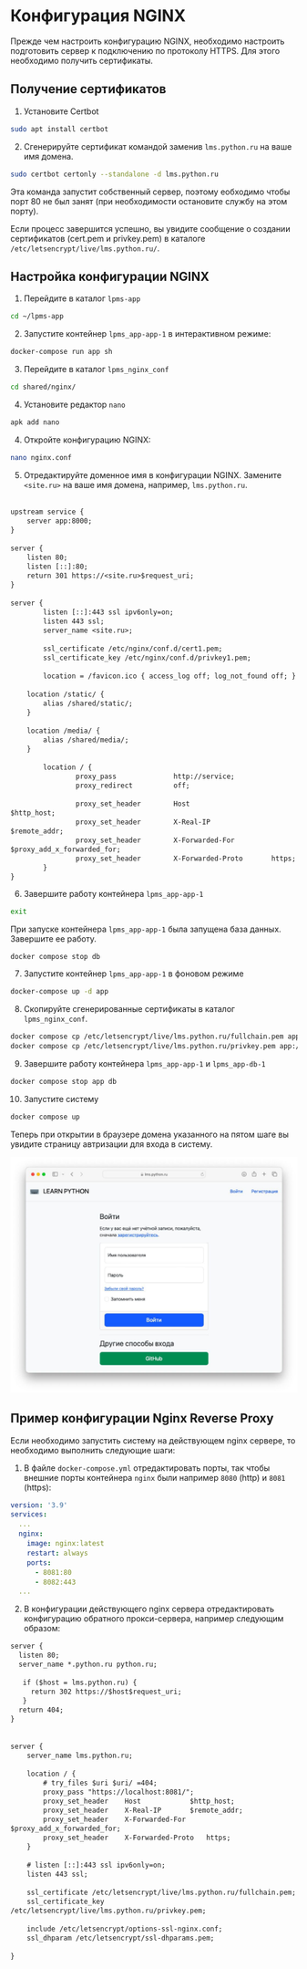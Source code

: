 # Конфигурация NGINX

Прежде чем настроить конфигурацию NGINX, необходимо настроить подготовить сервер к подключению по протоколу HTTPS. Для этого необходимо получить сертификаты.

## Получение сертификатов

1) Установите Certbot

``` bash
sudo apt install certbot
```

2) Сгенерируйте сертификат командой заменив `lms.python.ru` на ваше имя домена.

``` bash
sudo certbot certonly --standalone -d lms.python.ru
```

Эта команда запустит собственный сервер, поэтому еобходимо чтобы порт 80 не был занят (при необходимости остановите службу на этом порту).

Если процесс завершится успешно, вы увидите сообщение о создании сертификатов (cert.pem и privkey.pem) в каталоге `/etc/letsencrypt/live/lms.python.ru/`.


## Настройка конфигурации NGINX

1) Перейдите в каталог `lpms-app`

``` bash
cd ~/lpms-app
```

2) Запустите контейнер `lpms_app-app-1` в интерактивном режиме:

``` bash title="~/lpms-app"
docker-compose run app sh
```

3) Перейдите в каталог `lpms_nginx_conf`

``` bash title="/usr/src/app"
cd shared/nginx/
```

4) Установите редактор `nano`

``` bash title="/usr/src/app/shared/nginx"
apk add nano

```
4) Откройте конфигурацию NGINX:

``` bash title="/usr/src/app/shared/nginx"
nano nginx.conf
```

5) Отредактируйте доменное имя в конфигурации NGINX. Замените `<site.ru>` на ваше имя домена, например, `lms.python.ru`. 

``` nginxconf title="/usr/src/app/shared/nginx/nginx.conf" linenums="1" hl_lines="8 14"

upstream service {
    server app:8000;
}

server {
    listen 80;
    listen [::]:80;
    return 301 https://<site.ru>$request_uri;
}

server {
        listen [::]:443 ssl ipv6only=on;
        listen 443 ssl;
        server_name <site.ru>;

        ssl_certificate /etc/nginx/conf.d/cert1.pem;
        ssl_certificate_key /etc/nginx/conf.d/privkey1.pem;

        location = /favicon.ico { access_log off; log_not_found off; }

    location /static/ {
        alias /shared/static/;
    }

    location /media/ {
        alias /shared/media/;
    }

        location / {
                proxy_pass              http://service;
                proxy_redirect          off;

                proxy_set_header        Host                    $http_host;
                proxy_set_header        X-Real-IP               $remote_addr;
                proxy_set_header        X-Forwarded-For         $proxy_add_x_forwarded_for;
                proxy_set_header        X-Forwarded-Proto       https;
        }
}

```

6) Завершите работу контейнера `lpms_app-app-1`

``` bash title="/usr/src/app/shared/nginx"
exit
```

При запуске контейнера `lpms_app-app-1` была запущена база данных. Завершите ее работу.

``` bash title="~/lpms-app"
docker compose stop db
```

7) Запустите контейнер `lpms_app-app-1` в фоновом режиме

``` bash title="/usr/src/app/shared/nginx"
docker-compose up -d app
```

8) Скопируйте сгенерированные сертификаты в каталог `lpms_nginx_conf`.

``` bash title="~/lpms-app"
docker compose cp /etc/letsencrypt/live/lms.python.ru/fullchain.pem app:/usr/src/app/shared/nginx/cert1.pem
docker compose cp /etc/letsencrypt/live/lms.python.ru/privkey.pem app:/usr/src/app/shared/nginx/privkey1.pem
```

9) Завершите работу контейнера `lpms_app-app-1` и `lpms_app-db-1`

``` bash title="~/lpms-app"
docker compose stop app db
```


10) Запустите систему 

``` bash title="~/lpms-app"
docker compose up
```

Теперь при открытии в браузере домена указанного на пятом шаге вы увидите страницу автризации для входа в систему.

![image-auth](../../images/deploy/image-auth.jpg)


## Пример конфигурации Nginx Reverse Proxy

Если необходимо запустить систему на действующем nginx сервере, то необходимо выполнить следующие шаги:

1) В файле `docker-compose.yml` отредактировать порты, так чтобы внешние порты контейнера `nginx` были например `8080` (http) и `8081` (https):

``` yml title="~/lpms-app/docker-compose.yml"  hl_lines="8 9"
version: '3.9'
services:
  ...
  nginx:
    image: nginx:latest
    restart: always
    ports:
      - 8081:80
      - 8082:443
  ...
``` 

2) В конфигурации действующего nginx сервера отредактировать конфигурацию обратного прокси-сервера, например следующим образом:

``` nginxconf title="/etc/nginx/sites-enabled/your_domain_conf" 
server {
  listen 80;
  server_name *.python.ru python.ru;

   if ($host = lms.python.ru) {
     return 302 https://$host$request_uri;
   }
  return 404;
}


server {
    server_name lms.python.ru;

    location / {
        # try_files $uri $uri/ =404;
        proxy_pass "https://localhost:8081/";
        proxy_set_header 	Host			$http_host;
		proxy_set_header	X-Real-IP		$remote_addr;
		proxy_set_header	X-Forwarded-For		$proxy_add_x_forwarded_for;
		proxy_set_header	X-Forwarded-Proto	https;
    }

    # listen [::]:443 ssl ipv6only=on; 
    listen 443 ssl;

    ssl_certificate /etc/letsencrypt/live/lms.python.ru/fullchain.pem;
    ssl_certificate_key /etc/letsencrypt/live/lms.python.ru/privkey.pem;

    include /etc/letsencrypt/options-ssl-nginx.conf;
    ssl_dhparam /etc/letsencrypt/ssl-dhparams.pem;

}
```


